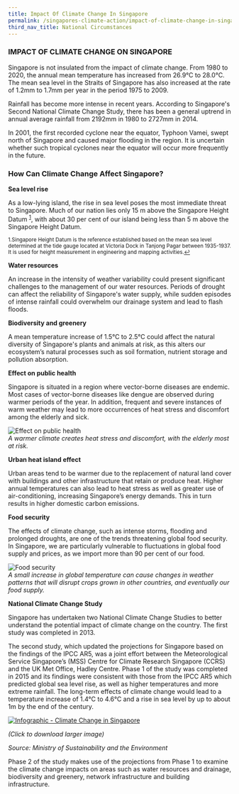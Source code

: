 ```yaml
---
title: Impact Of Climate Change In Singapore
permalink: /singapores-climate-action/impact-of-climate-change-in-singapore/
third_nav_title: National Circumstances
---
```


### IMPACT OF CLIMATE CHANGE ON SINGAPORE

Singapore is not insulated from the impact of climate change. From 1980 to 2020, the annual mean temperature has increased from 26.9°C to 28.0°C. The mean sea level in the Straits of Singapore has also increased at the rate of 1.2mm to 1.7mm per year in the period 1975 to 2009.

Rainfall has become more intense in recent years. According to Singapore's Second National Climate Change Study, there has been a general uptrend in annual average rainfall from 2192mm in 1980 to 2727mm in 2014.

In 2001, the first recorded cyclone near the equator, Typhoon Vamei, swept north of Singapore and caused major flooding in the region. It is uncertain whether such tropical cyclones near the equator will occur more frequently in the future.

### How Can Climate Change Affect Singapore?

**Sea level rise**

As a low-lying island, the rise in sea level poses the most immediate threat to Singapore. Much of our nation lies only 15 m above the Singapore Height Datum <sup><a href="#fn1" id="ref1">1</a></sup>, with about 30 per cent of our island being less than 5 m above the Singapore Height Datum.

<sup id="fn1">1.Singapore Height Datum is the reference established based on the mean sea level determined at the tide gauge located at Victoria Dock in Tanjong Pagar between 1935-1937. It is used for height measurement in engineering and mapping activities.<a href="#ref1" title="Jump back to footnote 1 in the text.">↩</a></sup>

**Water resources**

An increase in the intensity of weather variability could present significant challenges to the management of our water resources. Periods of drought can affect the reliability of Singapore's water supply, while sudden episodes of intense rainfall could overwhelm our drainage system and lead to flash floods.

**Biodiversity and greenery**

A mean temperature increase of 1.5°C to 2.5°C could affect the natural diversity of Singapore's plants and animals at risk, as this alters our ecosystem’s natural processes such as soil formation, nutrient storage and pollution absorption. 

**Effect on public health**

Singapore is situated in a region where vector-borne diseases are endemic. Most cases of vector-borne diseases like dengue are observed during warmer periods of the year. In addition, frequent and severe instances of warm weather may lead to more occurrences of heat stress and discomfort among the elderly and sick.

![Effect on public health](/images/effect-on-public-health.jpg "Effect on public health")  
*A warmer climate creates heat stress and discomfort, with the elderly most at risk.*

**Urban heat island effect**

Urban areas tend to be warmer due to the replacement of natural land cover with buildings and other infrastructure that retain or produce heat. Higher annual temperatures can also lead to heat stress as well as greater use of air-conditioning, increasing Singapore’s energy demands. This in turn results in higher domestic carbon emissions.

**Food security**

The effects of climate change, such as intense storms, flooding and prolonged droughts, are one of the trends threatening global food security. In Singapore, we are particularly vulnerable to fluctuations in global food supply and prices, as we import more than 90 per cent of our food.

![Food security](/images/food-security.jpg "Food security")  
*A small increase in global temperature can cause changes in weather patterns that will disrupt crops grown in other countries, and eventually our food supply.*

**National Climate Change Study**

Singapore has undertaken two National Climate Change Studies to better understand the potential impact of climate change on the country. The first study was completed in 2013.

The second study, which updated the projections for Singapore based on the findings of the IPCC AR5, was a joint effort between the Meteorological Service Singapore’s (MSS) Centre for Climate Research Singapore (CCRS) and the UK Met Office, Hadley Centre. Phase 1 of the study was completed in 2015 and its findings were consistent with those from the IPCC AR5 which predicted global sea level rise, as well as higher temperatures and more extreme rainfall. The long-term effects of climate change would lead to a temperature increase of 1.4°C to 4.6°C and a rise in sea level by up to about 1m by the end of the century.

<a href="/images/info-1-01.jpg?sfvrsn=1e966f02_0" target="_blank"> ![Infographic - Climate Change in Singapore](/images/info-1-01.jpg?sfvrsn=1e966f02_0 "Infographic - Climate Change in Singapore")</a>  

*(Click to download larger image)*

*Source: Ministry of Sustainability and the Environment*

Phase 2 of the study makes use of the projections from Phase 1 to examine the climate change impacts on areas such as water resources and drainage, biodiversity and greenery, network infrastructure and building infrastructure. 






